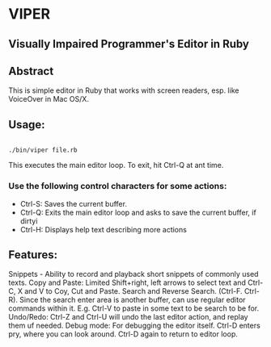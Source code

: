 # VIPER

## Visually Impaired Programmer's Editor in Ruby

## Abstract

This is simple editor in Ruby that works with screen readers, esp. like VoiceOver 
in Mac OS/X. 

## Usage:

```

./bin/viper file.rb

```

This executes the main editor loop. To exit, hit Ctrl-Q at ant time.

### Use the following control characters for some actions:

- Ctrl-S: Saves the current buffer.
- Ctrl-Q: Exits the main editor loop and asks to save the current buffer, if dirtyi
- Ctrl-H: Displays help text describing more actions

## Features:


Snippets - Ability to record and playback short snippets of commonly used texts.
Copy and Paste: Limited Shift+right, left arrows to select text and Ctrl-C, X and V to Coy, Cut and Paste.
Search and Reverse Search. (Ctrl-F. Ctrl-R).
  Since the search enter area is another buffer, can use regular editor commands within it. E.g. Ctrl-V to paste in some 
  text to be search to be for.
Undo/Redo: Ctrl-Z and Ctrl-U will undo the last editor action, and replay them uf needed.
Debug mode: For debugging the editor itself.
  Ctrl-D enters pry, where you can look around. Ctrl-D again to return to editor loop.


